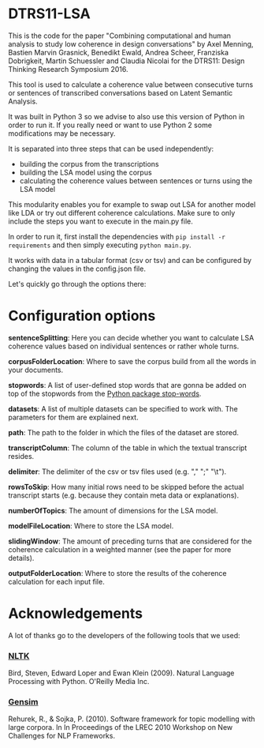 # DTRS11-LSA

This is the code for the paper "Combining computational and human analysis to study low coherence in design conversations" by Axel Menning, Bastien Marvin Grasnick, Benedikt Ewald, Andrea Scheer, Franziska Dobrigkeit, Martin Schuessler and Claudia Nicolai for the DTRS11: Design Thinking Research Symposium 2016.

This tool is used to calculate a coherence value between consecutive turns or sentences of transcribed conversations based on Latent Semantic Analysis.

It was built in Python 3 so we advise to also use this version of Python in order to run it. 
If you really need or want to use Python 2 some modifications may be necessary.
 
It is separated into three steps that can be used independently: 

- building the corpus from the transcriptions
- building the LSA model using the corpus 
- calculating the coherence values between sentences or turns using the LSA model

This modularity enables you for example to swap out LSA for another model like LDA or try out different coherence calculations. 
Make sure to only include the steps you want to execute in the main.py file.

In order to run it, first install the dependencies with ```pip install -r requirements``` and then simply executing ```python main.py```.

It works with data in a tabular format (csv or tsv) and can be configured by changing the values in the config.json file.

Let's quickly go through the options there:

# Configuration options

__sentenceSplitting__:
Here you can decide whether you want to calculate LSA coherence values based on individual sentences or rather whole turns.

__corpusFolderLocation__:
Where to save the corpus build from all the words in your documents.

__stopwords__:
A list of user-defined stop words that are gonna be added on top of the stopwords from the [Python package stop-words](https://pypi.python.org/pypi/stop-words).

__datasets__:
A list of multiple datasets can be specified to work with. The parameters for them are explained next.

__path__:
The path to the folder in which the files of the dataset are stored.

__transcriptColumn__:
The column of the table in which the textual transcript resides.
 
__delimiter__:
The delimiter of the csv or tsv files used (e.g. "," ";" "\t").

__rowsToSkip__:
How many initial rows need to be skipped before the actual transcript starts (e.g. because they contain meta data or explanations).

__numberOfTopics__:
The amount of dimensions for the LSA model.

__modelFileLocation__:
Where to store the LSA model.

__slidingWindow__:
The amount of preceding turns that are considered for the coherence calculation in a weighted manner (see the paper for more details).
 
__outputFolderLocation__:
Where to store the results of the coherence calculation for each input file.

# Acknowledgements

A lot of thanks go to the developers of the following tools that we used:

### [NLTK](https://github.com/nltk/nltk)

Bird, Steven, Edward Loper and Ewan Klein (2009). Natural Language Processing with Python. O'Reilly Media Inc.

### [Gensim](https://github.com/RaRe-Technologies/gensim)

Rehurek, R., & Sojka, P. (2010). Software framework for topic modelling with large corpora. In In Proceedings of the LREC 2010 Workshop on New Challenges for NLP Frameworks.